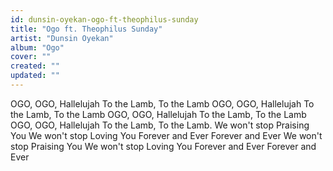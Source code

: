 ```yaml
---
id: dunsin-oyekan-ogo-ft-theophilus-sunday
title: "Ogo ft. Theophilus Sunday"
artist: "Dunsin Oyekan"
album: "Ogo"
cover: ""
created: ""
updated: ""
---
```


OGO, OGO, Hallelujah
To the Lamb,
To the Lamb
OGO, OGO, Hallelujah
To the Lamb,
To the Lamb
OGO, OGO, Hallelujah
To the Lamb,
To the Lamb
OGO, OGO, Hallelujah
To the Lamb,
To the Lamb.
We won't stop Praising You
We won't stop Loving You
Forever and Ever
Forever and Ever
We won't stop Praising You
We won't stop Loving You
Forever and Ever
Forever and Ever